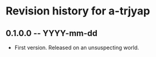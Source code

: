 # Revision history for a-trjyap

## 0.1.0.0 -- YYYY-mm-dd

* First version. Released on an unsuspecting world.
